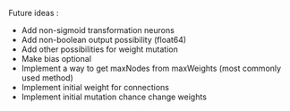 Future ideas : 
- Add non-sigmoid transformation neurons
- Add non-boolean output possibility (float64)
- Add other possibilities for weight mutation
- Make bias optional
- Implement a way to get maxNodes from maxWeights (most commonly used method)
- Implement initial weight for connections
- Implement initial mutation chance change weights
